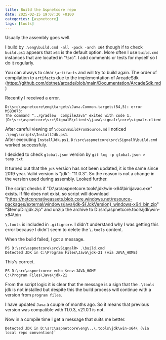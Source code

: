 ```yaml
---
title: Build the Aspnetcore repo
date: 2025-02-15 19:07:20 +0100
categories: [aspnetcore]
tags: [tools]
---
```


Usually the assembly goes well.

I  build by `.\eng\build.cmd -all -pack -arch x64` though  if to check `build.ps1` appears that `x64` is the default option.
More often  I  use `build.cmd` instances that are located in "\src". I add comments or tests for myself so I do it regularly.

You can always to clear `\artifacts` and will try to build again.
The order of compilation to `artifacts` due to the implementation of 
ArcadeSdk (https://github.com/dotnet/arcade/blob/main/Documentation/ArcadeSdk.md)

Recently I received a error. 

```console
D:\src\aspnetcore\eng\targets\Java.Common.targets(54,5): error MSB3073:   
The command "../gradlew  compileJava" exited with code 1.  
[D:\src\aspnetcore\src\SignalR\clients\java\signalr\core\signalr.client.java.core.javaproj]  
```

After careful viewing of `\docs\BuildFromSource.md` I noticed  `.\eng\scripts\InstallJdk.ps1`.    
After executing `InstallJdk.ps1`,  `D:\src\aspnetcore\src\SignalR\build.cmd` worked successfuly.
  
I decided to check `global.json` version by  `git log -p global.json > temp.txt`

It turned out that the `jdk` version has not been updated, it is the same since 2019 year. 
Valid version is "jdk": "11.0.3".
So the reason is not a change in the version used during assembly.
Looked further.

The script checks if "D:\src\aspnetcore\.tools\jdk\win-x64\bin\javac.exe" exists.
If file does not exist, so script will download  "https://netcorenativeassets.blob.core.windows.net/resource-packages/external/windows/java/jdk-${JdkVersion}_windows-x64_bin.zip" "$tempDir/jdk.zip"
and unzip the archive  to  D:\src\aspnetcore\.tools\jdk\win-x64\bin

`\.tools` is included  in `.gitignore`. 
I didn't understand why I was getting this error because I didn't seem to delete the `\.tools` content.
 
When the build failed, I got a message.

```console
PS D:\src\aspnetcore\src\SignalR> .\build.cmd
Detected JDK in C:\Program Files\Java\jdk-21 (via JAVA_HOME)
 ```
This's correct.

```console
PS D:\src\aspnetcore> echo $env:JAVA_HOME
C:\Program Files\Java\jdk-21
 ```

From the script logic it is clear that the message  is a sign  that  the  `.\tools` jdk is not installed
but despite this the build process will continue with a version from `program files`. 

I have updated  `Java` a couple of months ago. 
So it means that previous version was compatible with 11.0.3,  v21.0.1 is not.

Now in a compile time I get a message that suits me better.

```console
Detected JDK in D:\src\aspnetcore\eng\..\.tools\jdk\win-x64\ (via local repo convention)`
```
